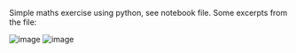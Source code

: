 Simple maths exercise using python, see notebook file.
Some excerpts from the file:

![image](https://github.com/Balbir-Lehto/Python_maths/assets/153186301/2b43b7b2-ffdf-4b13-93e2-c845314fbc30)
![image](https://github.com/Balbir-Lehto/Python_maths/assets/153186301/6a786ac8-bf86-4476-b2db-6a567b4e8a6c)


